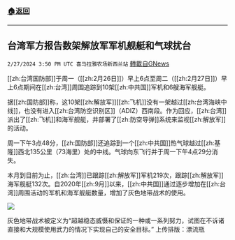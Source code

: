 ###  [:house:返回](README.md)
---


## 台湾军方报告数架解放军军机舰艇和气球扰台
`2/27/2024 3:50 PM UTC 喜马拉雅农场新西兰站` [轉載自GNews](https://gnews.org/articles/2346083)

[[zh:台湾国防部]]于周一（[[zh:2月26日]]）早上6点至周二（[[zh:2月27日]]）早上6点期间在[[zh:台湾]]周围追踪到10架[[zh:中共国]]军机和6艘海军舰艇。

据[[zh:国防部]]称，这10架[[zh:解放军]][[zh:飞机]]没有一架越过[[zh:台湾海峡中线]]，也没有进入[[zh:台湾防空识别区]]（ADIZ）西南段。作为回应，[[zh:台湾]]派出了[[zh:飞机]]和海军舰艇，并部署了[[zh:防空导弹]]系统来监视[[zh:解放军]]的活动。

周一下午3点48分，[[zh:国防部]]还追踪到一个[[zh:中共国]]热气球越过[[zh:基隆]]西北135公里（73海里）处的中线。气球向东飞行并于周一下午4点29分消失。

本月到目前为止，[[zh:台湾]]已跟踪[[zh:解放军]]军机219次，跟踪[[zh:解放军]]海军舰艇132次。自2020年[[zh:9月]]以来，[[zh:中共国]]通过逐步增加在[[zh:台湾]]周围活动的军机和海军舰艇数量，增加了灰色地带战术的使用。

![](ipfs://QmYHnYa8ok46pVU1pcH1D6bn9YaAcCUW1G8rsKSdsGkCYe?.png)

灰色地带战术被定义为“超越稳态威慑和保证的一种或一系列努力，试图在不诉诸直接和大规模使用武力的情况下实现自己的安全目标。”
上传排版：漂流瓶

